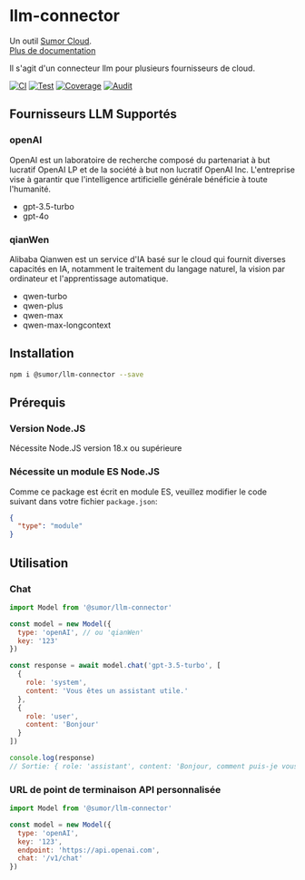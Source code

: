 # llm-connector

Un outil [Sumor Cloud](https://sumor.cloud).  
[Plus de documentation](https://sumor.cloud/llm-connector)

Il s'agit d'un connecteur llm pour plusieurs fournisseurs de cloud.

[![CI](https://github.com/sumor-cloud/llm-connector/actions/workflows/ci.yml/badge.svg)](https://github.com/sumor-cloud/llm-connector/actions/workflows/ci.yml)
[![Test](https://github.com/sumor-cloud/llm-connector/actions/workflows/ut.yml/badge.svg)](https://github.com/sumor-cloud/llm-connector/actions/workflows/ut.yml)
[![Coverage](https://github.com/sumor-cloud/llm-connector/actions/workflows/coverage.yml/badge.svg)](https://github.com/sumor-cloud/llm-connector/actions/workflows/coverage.yml)
[![Audit](https://github.com/sumor-cloud/llm-connector/actions/workflows/audit.yml/badge.svg)](https://github.com/sumor-cloud/llm-connector/actions/workflows/audit.yml)

## Fournisseurs LLM Supportés

### openAI

OpenAI est un laboratoire de recherche composé du partenariat à but lucratif OpenAI LP et de la société à but non lucratif OpenAI Inc. L'entreprise vise à garantir que l'intelligence artificielle générale bénéficie à toute l'humanité.

- gpt-3.5-turbo
- gpt-4o

### qianWen

Alibaba Qianwen est un service d'IA basé sur le cloud qui fournit diverses capacités en IA, notamment le traitement du langage naturel, la vision par ordinateur et l'apprentissage automatique.

- qwen-turbo
- qwen-plus
- qwen-max
- qwen-max-longcontext

## Installation

```bash
npm i @sumor/llm-connector --save
```

## Prérequis

### Version Node.JS

Nécessite Node.JS version 18.x ou supérieure

### Nécessite un module ES Node.JS

Comme ce package est écrit en module ES, veuillez modifier le code suivant dans votre fichier `package.json`:

```json
{
  "type": "module"
}
```

## Utilisation

### Chat

```javascript
import Model from '@sumor/llm-connector'

const model = new Model({
  type: 'openAI', // ou 'qianWen'
  key: '123'
})

const response = await model.chat('gpt-3.5-turbo', [
  {
    role: 'system',
    content: 'Vous êtes un assistant utile.'
  },
  {
    role: 'user',
    content: 'Bonjour'
  }
])

console.log(response)
// Sortie: { role: 'assistant', content: 'Bonjour, comment puis-je vous aider aujourd'hui?' }
```

### URL de point de terminaison API personnalisée

```javascript
import Model from '@sumor/llm-connector'

const model = new Model({
  type: 'openAI',
  key: '123',
  endpoint: 'https://api.openai.com',
  chat: '/v1/chat'
})
```
